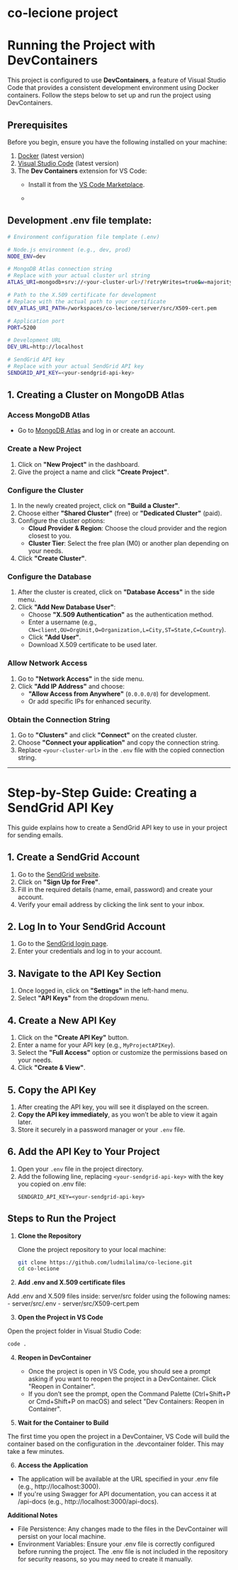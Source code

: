 # co-lecione project

# Running the Project with DevContainers

This project is configured to use **DevContainers**, a feature of Visual Studio Code that provides a consistent development environment using Docker containers. Follow the steps below to set up and run the project using DevContainers.

## Prerequisites

Before you begin, ensure you have the following installed on your machine:

1. [Docker](https://www.docker.com/) (latest version)
2. [Visual Studio Code](https://code.visualstudio.com/) (latest version)
3. The **Dev Containers** extension for VS Code:
   - Install it from the [VS Code Marketplace](https://marketplace.visualstudio.com/items?itemName=ms-vscode-remote.remote-containers).
  
   - 
  
## Development .env file template:
```bash
# Environment configuration file template (.env)

# Node.js environment (e.g., dev, prod)
NODE_ENV=dev

# MongoDB Atlas connection string
# Replace with your actual cluster url string
ATLAS_URI=mongodb+srv://<your-cluster-url>/?retryWrites=true&w=majority&authMechanism=MONGODB-X509&authSource=%24external

# Path to the X.509 certificate for development
# Replace with the actual path to your certificate
DEV_ATLAS_URI_PATH=/workspaces/co-lecione/server/src/X509-cert.pem

# Application port
PORT=5200

# Development URL
DEV_URL=http://localhost

# SendGrid API key
# Replace with your actual SendGrid API key
SENDGRID_API_KEY=<your-sendgrid-api-key>
```

## 1. Creating a Cluster on MongoDB Atlas

### Access MongoDB Atlas
- Go to [MongoDB Atlas](https://www.mongodb.com/cloud/atlas) and log in or create an account.

### Create a New Project
1. Click on **"New Project"** in the dashboard.
2. Give the project a name and click **"Create Project"**.

### Configure the Cluster
1. In the newly created project, click on **"Build a Cluster"**.
2. Choose either **"Shared Cluster"** (free) or **"Dedicated Cluster"** (paid).
3. Configure the cluster options:
   - **Cloud Provider & Region**: Choose the cloud provider and the region closest to you.
   - **Cluster Tier**: Select the free plan (M0) or another plan depending on your needs.
4. Click **"Create Cluster"**.

### Configure the Database
1. After the cluster is created, click on **"Database Access"** in the side menu.
2. Click **"Add New Database User"**:
   - Choose **"X.509 Authentication"** as the authentication method.
   - Enter a username (e.g., `CN=client,OU=OrgUnit,O=Organization,L=City,ST=State,C=Country`).
   - Click **"Add User"**.
   - Download X.509 certificate to be used later.

### Allow Network Access
1. Go to **"Network Access"** in the side menu.
2. Click **"Add IP Address"** and choose:
   - **"Allow Access from Anywhere"** (`0.0.0.0/0`) for development.
   - Or add specific IPs for enhanced security.

### Obtain the Connection String
1. Go to **"Clusters"** and click **"Connect"** on the created cluster.
2. Choose **"Connect your application"** and copy the connection string.
3. Replace `<your-cluster-url>` in the `.env` file with the copied connection string.

---

# Step-by-Step Guide: Creating a SendGrid API Key

This guide explains how to create a SendGrid API key to use in your project for sending emails.

## 1. Create a SendGrid Account
1. Go to the [SendGrid website](https://sendgrid.com/).
2. Click on **"Sign Up for Free"**.
3. Fill in the required details (name, email, password) and create your account.
4. Verify your email address by clicking the link sent to your inbox.

## 2. Log In to Your SendGrid Account
1. Go to the [SendGrid login page](https://app.sendgrid.com/login).
2. Enter your credentials and log in to your account.

## 3. Navigate to the API Key Section
1. Once logged in, click on **"Settings"** in the left-hand menu.
2. Select **"API Keys"** from the dropdown menu.

## 4. Create a New API Key
1. Click on the **"Create API Key"** button.
2. Enter a name for your API key (e.g., `MyProjectAPIKey`).
3. Select the **"Full Access"** option or customize the permissions based on your needs.
4. Click **"Create & View"**.

## 5. Copy the API Key
1. After creating the API key, you will see it displayed on the screen.
2. **Copy the API key immediately**, as you won’t be able to view it again later.
3. Store it securely in a password manager or your `.env` file.

## 6. Add the API Key to Your Project
1. Open your `.env` file in the project directory.
2. Add the following line, replacing `<your-sendgrid-api-key>` with the key you copied on .env file:
   ```properties
   SENDGRID_API_KEY=<your-sendgrid-api-key>
   ```

## Steps to Run the Project

1. **Clone the Repository**

   Clone the project repository to your local machine:

   ```bash
   git clone https://github.com/ludmilalima/co-lecione.git
   cd co-lecione
   ```

2. **Add .env and X.509 certificate files**

  Add .env and X.509 files inside: server/src folder using the following names:
    - server/src/.env
    - server/src/X509-cert.pem
  
3. **Open the Project in VS Code**

  Open the project folder in Visual Studio Code:
  ```bash
  code .
  ```
4. **Reopen in DevContainer**

    - Once the project is open in VS Code, you should see a prompt asking if you want to reopen the project in a DevContainer. Click "Reopen in Container".
    - If you don’t see the prompt, open the Command Palette (Ctrl+Shift+P or Cmd+Shift+P on macOS) and select "Dev Containers: Reopen in Container".
      
5. **Wait for the Container to Build**

The first time you open the project in a DevContainer, VS Code will build the container based on the configuration in the .devcontainer folder. This may take a few minutes.

6. **Access the Application**

  - The application will be available at the URL specified in your .env file (e.g., http://localhost:3000).
  - If you're using Swagger for API documentation, you can access it at /api-docs (e.g., http://localhost:3000/api-docs).
    
**Additional Notes**

  - File Persistence: Any changes made to the files in the DevContainer will persist on your local machine.
  - Environment Variables: Ensure your .env file is correctly configured before running the project. The .env file is not included in the repository for security reasons, so you may need to create it manually.
   
